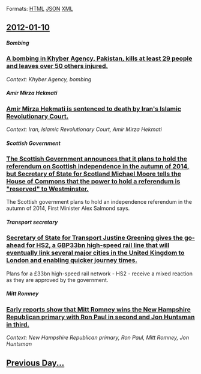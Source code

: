 
Formats: [HTML](2012/01/10/index.html)  [JSON](2012/01/10/index.json)  [XML](2012/01/10/index.xml)  

## [2012-01-10](/news/2012/01/10/index.md)

##### Bombing
### [A bombing in Khyber Agency, Pakistan, kills at least 29 people and leaves over 50 others injured. ](/news/2012/01/10/a-bombing-in-khyber-agency-pakistan-kills-at-least-29-people-and-leaves-over-50-others-injured.md)
_Context: Khyber Agency, bombing_

##### Amir Mirza Hekmati
### [Amir Mirza Hekmati is sentenced to death by Iran's Islamic Revolutionary Court. ](/news/2012/01/10/amir-mirza-hekmati-is-sentenced-to-death-by-iran-s-islamic-revolutionary-court.md)
_Context: Iran, Islamic Revolutionary Court, Amir Mirza Hekmati_

##### Scottish Government
### [The Scottish Government announces that it plans to hold the referendum on Scottish independence in the autumn of 2014, but Secretary of State for Scotland Michael Moore tells the House of Commons that the power to hold a referendum is "reserved" to Westminster. ](/news/2012/01/10/the-scottish-government-announces-that-it-plans-to-hold-the-referendum-on-scottish-independence-in-the-autumn-of-2014-but-secretary-of-stat.md)
The Scottish government plans to hold an independence referendum in the autumn of 2014, First Minister Alex Salmond says.

##### Transport secretary
### [Secretary of State for Transport Justine Greening gives the go-ahead for HS2, a GBP33bn high-speed rail line that will eventually link several major cities in the United Kingdom to London and enabling quicker journey times. ](/news/2012/01/10/secretary-of-state-for-transport-justine-greening-gives-the-go-ahead-for-hs2-a-gbp33bn-high-speed-rail-line-that-will-eventually-link-sever.md)
Plans for a £33bn high-speed rail network - HS2 - receive a mixed reaction as they are approved by the government.

##### Mitt Romney
### [Early reports show that Mitt Romney wins the New Hampshire Republican primary with Ron Paul in second and Jon Huntsman in third. ](/news/2012/01/10/early-reports-show-that-mitt-romney-wins-the-new-hampshire-republican-primary-with-ron-paul-in-second-and-jon-huntsman-in-third.md)
_Context: New Hampshire Republican primary, Ron Paul, Mitt Romney, Jon Huntsman_

## [Previous Day...](/news/2012/01/9/index.md)

